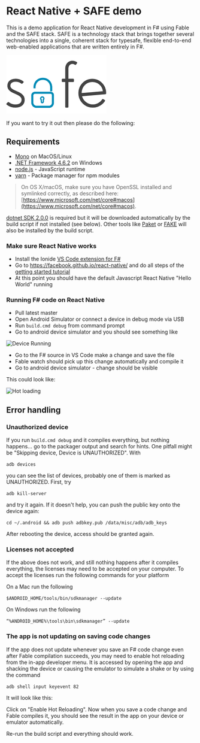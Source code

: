 # React Native + SAFE demo

This is a demo application for React Native development in F# using Fable and the SAFE stack. 
SAFE is a technology stack that brings together several technologies into a single, coherent stack for typesafe, flexible end-to-end web-enabled applications that are written entirely in F#.

![SAFE-Stack](images/safe_logo.png "SAFE-Stack")

If you want to try it out then please do the following:

## Requirements

- [Mono](http://www.mono-project.com/) on MacOS/Linux
- [.NET Framework 4.6.2](https://support.microsoft.com/en-us/help/3151800/the--net-framework-4-6-2-offline-installer-for-windows) on Windows
- [node.js](https://nodejs.org/) - JavaScript runtime
- [yarn](https://yarnpkg.com/) - Package manager for npm modules

> On OS X/macOS, make sure you have OpenSSL installed and symlinked correctly, as described here: [https://www.microsoft.com/net/core#macos](https://www.microsoft.com/net/core#macos).

[dotnet SDK 2.0.0](https://www.microsoft.com/net/core) is required but it will be downloaded automatically by the build script if not installed (see below). 
Other tools like [Paket](https://fsprojects.github.io/Paket/) or [FAKE](https://fake.build/) will also be installed by the build script.

### Make sure React Native works

* Install the Ionide [VS Code extension for F#](https://github.com/ionide/ionide-vscode-fsharp)
* Go to https://facebook.github.io/react-native/ and do all steps of the [getting started tutorial](https://facebook.github.io/react-native/docs/getting-started.html#content)
* At this point you should have the default Javascript React Native "Hello World" running

### Running F# code on React Native

* Pull latest master
* Open Android Simulator or connect a device in debug mode via USB
* Run `build.cmd debug` from command prompt
* Go to android device simulator and you should see something like

![Device Running](http://www.navision-blog.de/images/nightwatchapp.gif)

* Go to the F# source in VS Code make a change and save the file
* Fable watch should pick up this change automatically and compile it
* Go to android device simulator - change should be visible

This could look like:

![Hot loading](http://www.navision-blog.de/images/hotloading.gif)


## Error handling

### Unauthorized device

If you run `build.cmd debug` and it compiles everything, but nothing happens... go to the packager
output and search for hints.
One pitfall might be "Skipping device, Device is UNAUTHORIZED". With
```
adb devices
```
you can see the list of devices, probably one of them is marked as UNAUTHORIZED. First,
try
```
adb kill-server
```
and try it again. If it doesn't help, you can push the public key onto the device again:
```
cd ~/.android && adb push adbkey.pub /data/misc/adb/adb_keys
```
After rebooting the device, access should be granted again.

### Licenses not accepted 

If the above does not work, and still nothing happens after it compiles everything, the licenses may need to be accepted on your computer. To accept the licenses run the following commands for your platform

On a Mac run the following 
```
$ANDROID_HOME/tools/bin/sdkmanager --update
```
On Windows run the following 
```
“%ANDROID_HOME%\tools\bin\sdkmanager” --update
```

### The app is not updating on saving code changes

If the app does not update whenever you save an F# code change even after Fable compilation succeeds, you may need to enable hot reloading from the in-app developer menu. It is accessed by opening the app and shacking the device or causing the emulator to simulate a shake or by using the command
```
adb shell input keyevent 82
```
It will look like this:

Click on "Enable Hot Reloading". Now when you save a code change and Fable compiles it, you should see the result in the app on your device or emulator automatically.

Re-run the build script and everything should work.

